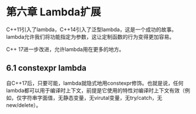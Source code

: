 # 第六章 Lambda扩展
C++11引入了lambda，C++14引入了泛型lambda，这是一个成功的故事。lambda允许我们将功能指定为参数，这让定制函数的行为变得更加容易。

C++ 17进一步改进，允许lambda用在更多的地方。

## 6.1 constexpr lambda
自C++17后，只要可能，lambda就隐式地用constexpr修饰。也就是说，任何lambda都可以用于编译时上下文，前提是它使用的特性对编译时上下文有效（例如，仅字符串字面值，无静态变量，无virutal变量，无try/catch，无new/delete）。
